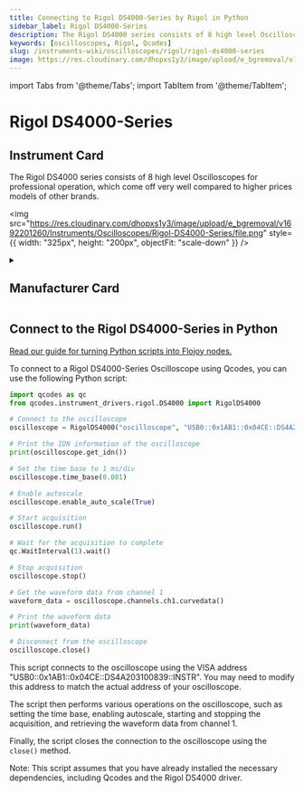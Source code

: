 ```yaml
---
title: Connecting to Rigol DS4000-Series by Rigol in Python
sidebar_label: Rigol DS4000-Series
description: The Rigol DS4000 series consists of 8 high level Oscilloscopes for professional operation, which come off very well compared to higher prices models of other brands.
keywords: [oscilloscopes, Rigol, Qcodes]
slug: /instruments-wiki/oscilloscopes/rigol/rigol-ds4000-series
image: https://res.cloudinary.com/dhopxs1y3/image/upload/e_bgremoval/v1692201260/Instruments/Oscilloscopes/Rigol-DS4000-Series/file.png
---
```


import Tabs from '@theme/Tabs';
import TabItem from '@theme/TabItem';

# Rigol DS4000-Series

## Instrument Card

<div className="flex">

<div>

The Rigol DS4000 series consists of 8 high level Oscilloscopes for professional operation, which come off very well compared to higher prices models of other brands.

</div>

<img src="https://res.cloudinary.com/dhopxs1y3/image/upload/e_bgremoval/v1692201260/Instruments/Oscilloscopes/Rigol-DS4000-Series/file.png" style={{ width: "325px", height: "200px", objectFit: "scale-down" }} />

</div>

<details>
<summary><h2>Manufacturer Card</h2></summary>

<img src="https://res.cloudinary.com/dhopxs1y3/image/upload/e_bgremoval/v1692125991/Instruments/Vendor%20Logos/Rigol.png" style={{ width: "100%", height: "170px",objectFit: "scale-down" }} />

RIGOL Technologies, Inc. specializes in development and production of test and measuring equipment and is one of the fastest growing Chinese companies in this sphere.
RIGOL’s line of products includes [digital storage oscilloscopes](https://www.tmatlantic.com/e-store/index.php?SECTION_ID=227), [function/arbitrary waveform generators](https://www.tmatlantic.com/e-store/index.php?SECTION_ID=230), [digital multimeters](https://www.tmatlantic.com/e-store/index.php?SECTION_ID=233), PC-based devices compatible with LXI standard etc. <a href="https://www.rigol.com/">Website</a>.

<ul>
  <li>Headquarters: Beijing, China</li>
  <li>Yearly Revenue (millions, USD): 23.0</li>
</ul>
</details>

## Connect to the Rigol DS4000-Series in Python

[Read our guide for turning Python scripts into Flojoy nodes.](https://docs.flojoy.ai/custom-nodes/creating-custom-node/)
<Tabs>
<TabItem value="Qcodes" label="Qcodes">

To connect to a Rigol DS4000-Series Oscilloscope using Qcodes, you can use the following Python script:

```python
import qcodes as qc
from qcodes.instrument_drivers.rigol.DS4000 import RigolDS4000

# Connect to the oscilloscope
oscilloscope = RigolDS4000("oscilloscope", "USB0::0x1AB1::0x04CE::DS4A203100839::INSTR")

# Print the IDN information of the oscilloscope
print(oscilloscope.get_idn())

# Set the time base to 1 ms/div
oscilloscope.time_base(0.001)

# Enable autoscale
oscilloscope.enable_auto_scale(True)

# Start acquisition
oscilloscope.run()

# Wait for the acquisition to complete
qc.WaitInterval(1).wait()

# Stop acquisition
oscilloscope.stop()

# Get the waveform data from channel 1
waveform_data = oscilloscope.channels.ch1.curvedata()

# Print the waveform data
print(waveform_data)

# Disconnect from the oscilloscope
oscilloscope.close()
```

This script connects to the oscilloscope using the VISA address "USB0::0x1AB1::0x04CE::DS4A203100839::INSTR". You may need to modify this address to match the actual address of your oscilloscope.

The script then performs various operations on the oscilloscope, such as setting the time base, enabling autoscale, starting and stopping the acquisition, and retrieving the waveform data from channel 1.

Finally, the script closes the connection to the oscilloscope using the `close()` method.

Note: This script assumes that you have already installed the necessary dependencies, including Qcodes and the Rigol DS4000 driver.

</TabItem>
</Tabs>